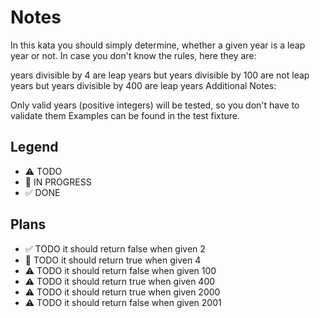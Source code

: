 # Notes

In this kata you should simply determine, whether a given year is a leap year or not. In case you don't know the rules, here they are:

years divisible by 4 are leap years
but years divisible by 100 are not leap years
but years divisible by 400 are leap years
Additional Notes:

Only valid years (positive integers) will be tested, so you don't have to validate them
Examples can be found in the test fixture.

## Legend
- ⚠ TODO
- 🚧 IN PROGRESS
- ✅ DONE

## Plans

- ✅ TODO it should return false when given 2
- 🚧 TODO it should return true when given 4
- ⚠ TODO it should return false when given 100
- ⚠ TODO it should return true when given 400
- ⚠ TODO it should return true when given 2000
- ⚠ TODO it should return false when given 2001